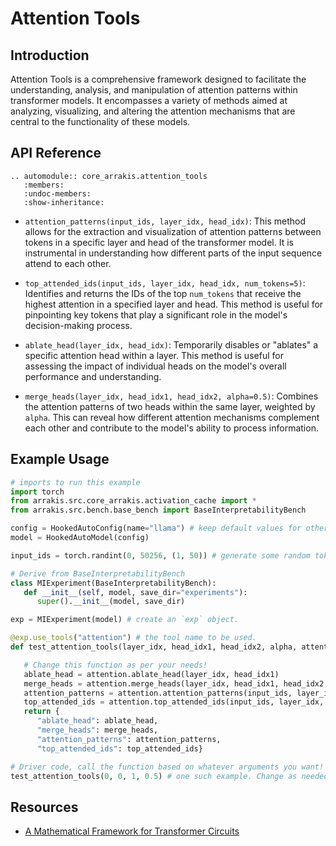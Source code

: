 # Attention Tools

## Introduction
Attention Tools is a comprehensive framework designed to facilitate the understanding, analysis, and manipulation of attention patterns within transformer models. It encompasses a variety of methods aimed at analyzing, visualizing, and altering the attention mechanisms that are central to the functionality of these models.

## API Reference

```{eval-rst}  
.. automodule:: core_arrakis.attention_tools
   :members:
   :undoc-members:
   :show-inheritance:
```

- `attention_patterns(input_ids, layer_idx, head_idx)`: This method allows for the extraction and visualization of attention patterns between tokens in a specific layer and head of the transformer model. It is instrumental in understanding how different parts of the input sequence attend to each other.

- `top_attended_ids(input_ids, layer_idx, head_idx, num_tokens=5)`: Identifies and returns the IDs of the top `num_tokens` that receive the highest attention in a specified layer and head. This method is useful for pinpointing key tokens that play a significant role in the model's decision-making process.

- `ablate_head(layer_idx, head_idx)`: Temporarily disables or "ablates" a specific attention head within a layer. This method is useful for assessing the impact of individual heads on the model's overall performance and understanding.

- `merge_heads(layer_idx, head_idx1, head_idx2, alpha=0.5)`: Combines the attention patterns of two heads within the same layer, weighted by `alpha`. This can reveal how different attention mechanisms complement each other and contribute to the model's ability to process information.

## Example Usage

```python
# imports to run this example
import torch
from arrakis.src.core_arrakis.activation_cache import *
from arrakis.src.bench.base_bench import BaseInterpretabilityBench

config = HookedAutoConfig(name="llama") # keep default values for other args
model = HookedAutoModel(config)

input_ids = torch.randint(0, 50256, (1, 50)) # generate some random tokens(replace with your ids)

# Derive from BaseInterpretabilityBench
class MIExperiment(BaseInterpretabilityBench):
   def __init__(self, model, save_dir="experiments"):
      super().__init__(model, save_dir)

exp = MIExperiment(model) # create an `exp` object.

@exp.use_tools("attention") # the tool name to be used.
def test_attention_tools(layer_idx, head_idx1, head_idx2, alpha, attention): # same as tool name, one extra arg is passed.

   # Change this function as per your needs!
   ablate_head = attention.ablate_head(layer_idx, head_idx1)
   merge_heads = attention.merge_heads(layer_idx, head_idx1, head_idx2, alpha)
   attention_patterns = attention.attention_patterns(input_ids, layer_idx, head_idx1)
   top_attended_ids = attention.top_attended_ids(input_ids, layer_idx, head_idx1, 1)
   return {
      "ablate_head": ablate_head,
      "merge_heads": merge_heads,
      "attention_patterns": attention_patterns,
      "top_attended_ids": top_attended_ids}

# Driver code, call the function based on whatever arguments you want!
test_attention_tools(0, 0, 1, 0.5) # one such example. Change as needed!
```

## Resources
- [A Mathematical Framework for Transformer Circuits](https://transformer-circuits.pub/2021/framework/index.html)
